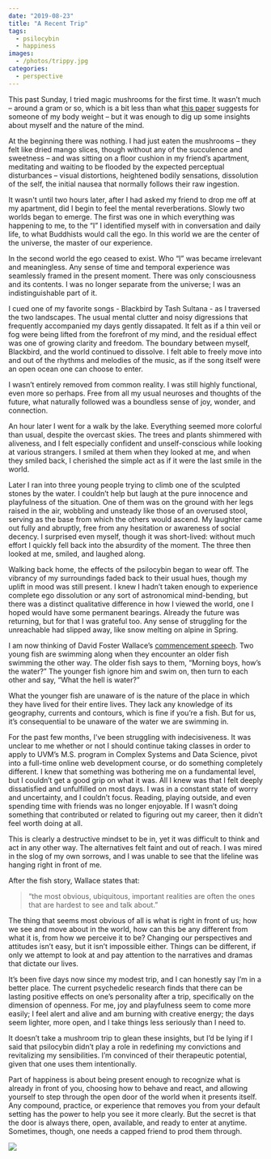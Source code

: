 ```yaml
---
date: "2019-08-23"
title: "A Recent Trip"
tags:
  - psilocybin
  - happiness
images:
  - /photos/trippy.jpg
categories:
  - perspective
---
```

  
This past Sunday, I tried magic mushrooms for the first time. It wasn’t much – around a gram or so, which is a bit less than what [this paper](https://www.hopkinsmedicine.org/press_releases/2006/griffithspsilocybin.pdf) suggests for someone of my body weight – but it was enough to dig up some insights about myself and the nature of the mind. 

At the beginning there was nothing. I had just eaten the mushrooms –  they felt like dried mango slices, though without any of the succulence and sweetness – and was sitting on a floor cushion in my friend’s apartment, meditating and waiting to be flooded by the expected perceptual disturbances – visual distortions, heightened bodily sensations, dissolution of the self, the initial nausea that normally follows their raw ingestion.

It wasn't until two hours later, after I had asked my friend to drop me off at my apartment, did I begin to feel the mental reverberations. Slowly two worlds began to emerge. The first was one in which everything was happening to me, to the “I” I identified myself with in conversation and daily life, to what Buddhists would call the ego. In this world we are the center of the universe, the master of our experience.

In the second world the ego ceased to exist. Who “I” was became irrelevant and meaningless. Any sense of time and temporal experience was seamlessly framed in the present moment. There was only consciousness and its contents. I was no longer separate from the universe; I was an indistinguishable part of it. 

I cued one of my favorite songs - Blackbird by Tash Sultana - as I traversed the two landscapes. The usual mental clutter and noisy digressions that frequently accompanied my days gently dissapated. It felt as if a thin veil or fog were being lifted from the forefront of my mind, and the residual effect was one of growing clarity and freedom. The boundary between myself, Blackbird, and the world continued to dissolve. I felt able to freely move into and out of the rhythms and melodies of the music, as if the song itself were an open ocean one can choose to enter. 

I wasn’t entirely removed from common reality. I was still highly functional, even more so perhaps. Free from all my usual neuroses and thoughts of the future, what naturally followed was a boundless sense of joy, wonder, and connection. 

An hour later I went for a walk by the lake. Everything seemed more colorful than usual, despite the overcast skies. The trees and plants shimmered with aliveness, and I felt especially confident and unself-conscious while looking at various strangers. I smiled at them when they looked at me, and when they smiled back, I cherished the simple act as if it were the last smile in the world.

Later I ran into three young people trying to climb one of the sculpted stones by the water. I couldn’t help but laugh at the pure innocence and playfulness of the situation. One of them was on the ground with her legs raised in the air, wobbling and unsteady like those of an overused stool, serving as the base from which the others would ascend. My laughter came out fully and abruptly, free from any hesitation or awareness of social decency. I surprised even myself, though it was short-lived: without much effort I quickly fell back into the absurdity of the moment. The three then looked at me, smiled, and laughed along.

Walking back home, the effects of the psilocybin began to wear off. The vibrancy of my surroundings faded back to their usual hues, though my uplift in mood was still present. I knew I hadn’t taken enough to experience complete ego dissolution or any sort of astronomical mind-bending, but there was a distinct qualitative difference in how I viewed the world, one I hoped would have some permanent bearings. Already the future was returning, but for that I was grateful too. Any sense of struggling for the unreachable had slipped away, like snow melting on alpine in Spring.

I am now thinking of David Foster Wallace’s [commencement speech](). Two young fish are swimming along when they encounter an older fish swimming the other way. The older fish says to them, “Morning boys, how’s the water?” The younger fish ignore him and swim on, then turn to each other and say, “What the hell is water?” 

What the younger fish are unaware of is the nature of the place in which they have lived for their entire lives. They lack any knowledge of its geography, currents and contours, which is fine if you’re a fish. But for us, it’s consequential to be unaware of the water we are swimming in. 

For the past few months, I've been struggling with indecisiveness. It was unclear to me whether or not I should continue taking classes in order to apply to UVM’s M.S. program in Complex Systems and Data Science, pivot into a full-time online web development course, or do something completely different. I knew that something was bothering me on a fundamental level, but I couldn’t get a good grip on what it was. All I knew was that I felt deeply dissatisfied and unfulfilled on most days. I was in a constant state of worry and uncertainty, and I couldn’t focus. Reading, playing outside, and even spending time with friends was no longer enjoyable. If I wasn’t doing something that contributed or related to figuring out my career, then it didn’t feel worth doing at all.

This is clearly a destructive mindset to be in, yet it was difficult to think and act in any other way. The alternatives felt faint and out of reach. I was mired in the slog of my own sorrows, and I was unable to see that the lifeline was hanging right in front of me. 

After the fish story, Wallace states that:

>“the most obvious, ubiquitous, important realities are often the ones that are hardest to see and talk about.”

The thing that seems most obvious of all is what is right in front of us; how we see and move about in the world, how can this be any different from what it is, from how we perceive it to be? Changing our perspectives and attitudes isn’t easy, but it isn’t impossible either. Things can be different, if only we attempt to look at and pay attention to the narratives and dramas that dictate our lives.

It’s been five days now since my modest trip, and I can honestly say I’m in a better place. The current psychedelic research finds that there can be lasting positive effects on one’s personality after a trip, specifically on the dimension of openness. For me, joy and playfulness seem to come more easily; I feel alert and alive and am burning with creative energy; the days seem lighter, more open, and I take things less seriously than I need to.

It doesn’t take a mushroom trip to glean these insights, but I’d be lying if I said that psilocybin didn’t play a role in redefining my convictions and revitalizing my sensibilities. I’m convinced of their therapeutic potential, given that one uses them intentionally.

Part of happiness is about being present enough to recognize what is already in front of you, choosing how to behave and react, and allowing yourself to step through the open door of the world when it presents itself. Any compound, practice, or experience that removes you from your default setting has the power to help you see it more clearly. But the secret is that the door is always there, open, available, and ready to enter at anytime. Sometimes, though, one needs a capped friend to prod them through.

![](/photos/trippy.jpg)